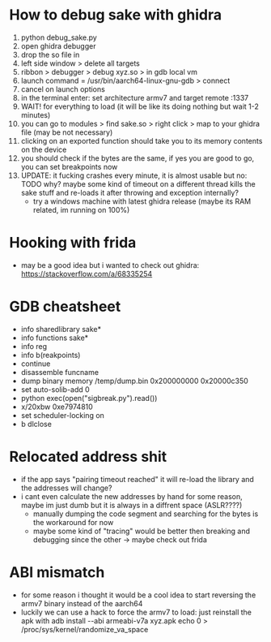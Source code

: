 # How to debug sake with ghidra

1. python debug_sake.py
2. open ghidra debugger
3. drop the so file in
5. left side window > delete all targets
6. ribbon > debugger > debug xyz.so > in gdb local vm
7. launch command = /usr/bin/aarch64-linux-gnu-gdb > connect
8. cancel on launch options
9. in the terminal enter: set architecture armv7 and target remote :1337
10. WAIT! for everything to load (it will be like its doing nothing but wait 1-2 minutes)
11. you can go to modules > find sake.so > right click > map to your ghidra file (may be not necessary)
12. clicking on an exported function should take you to its memory contents on the device
13. you should check if the bytes are the same, if yes you are good to go, you can set breakpoints now
14. UPDATE: it fucking crashes every minute, it is almost usable but no: TODO why? maybe some kind of timeout on a different thread kills the sake stuff and re-loads it after throwing and exception internally?
	- try a windows machine with latest ghidra release (maybe its RAM related, im running on 100%)


# Hooking with frida
- may be a good idea but i wanted to check out ghidra: https://stackoverflow.com/a/68335254

# GDB cheatsheet
- info sharedlibrary sake*
- info functions sake*
- info reg
- info b(reakpoints)
- continue
- disassemble funcname
- dump binary memory /temp/dump.bin 0x200000000 0x20000c350
- set auto-solib-add 0
- python exec(open("sigbreak.py").read())
- x/20xbw 0xe7974810
- set scheduler-locking on
- b dlclose
  
# Relocated address shit
- if the app says "pairing timeout reached" it will re-load the library and the addresses will change?
- i cant even calculate the new addresses by hand for some reason, maybe im just dumb but it is always in a diffrent space (ASLR????)
	- manually dumping the code segment and searching for the bytes is the workaround for now
	- maybe some kind of "tracing" would be better then breaking and debugging since the other -> maybe check out frida

# ABI mismatch
- for some reason i thought it would be a cool idea to start reversing the armv7 binary instead of the aarch64
- luckily we can use a hack to force the armv7 to load: just reinstall the apk with adb install --abi armeabi-v7a xyz.apk
echo 0 > /proc/sys/kernel/randomize_va_space